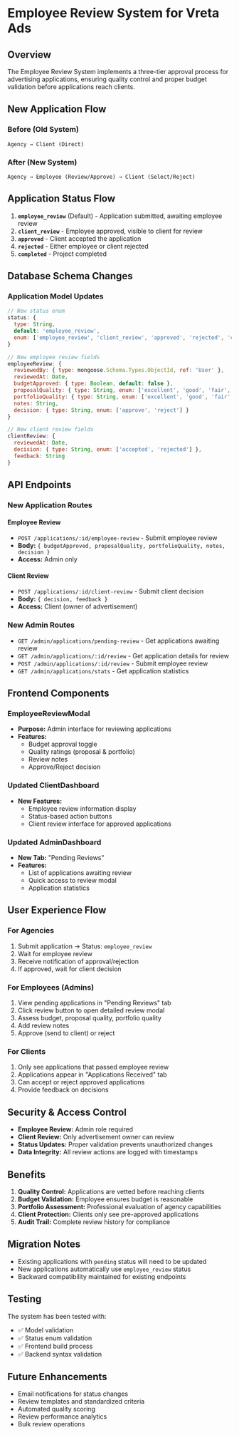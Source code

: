 # Employee Review System for Vreta Ads

## Overview

The Employee Review System implements a three-tier approval process for advertising applications, ensuring quality control and proper budget validation before applications reach clients.

## New Application Flow

### Before (Old System)
```
Agency → Client (Direct)
```

### After (New System)
```
Agency → Employee (Review/Approve) → Client (Select/Reject)
```

## Application Status Flow

1. **`employee_review`** (Default) - Application submitted, awaiting employee review
2. **`client_review`** - Employee approved, visible to client for review
3. **`approved`** - Client accepted the application
4. **`rejected`** - Either employee or client rejected
5. **`completed`** - Project completed

## Database Schema Changes

### Application Model Updates

```javascript
// New status enum
status: {
  type: String,
  default: 'employee_review',
  enum: ['employee_review', 'client_review', 'approved', 'rejected', 'completed']
}

// New employee review fields
employeeReview: {
  reviewedBy: { type: mongoose.Schema.Types.ObjectId, ref: 'User' },
  reviewedAt: Date,
  budgetApproved: { type: Boolean, default: false },
  proposalQuality: { type: String, enum: ['excellent', 'good', 'fair', 'poor'] },
  portfolioQuality: { type: String, enum: ['excellent', 'good', 'fair', 'poor'] },
  notes: String,
  decision: { type: String, enum: ['approve', 'reject'] }
}

// New client review fields
clientReview: {
  reviewedAt: Date,
  decision: { type: String, enum: ['accepted', 'rejected'] },
  feedback: String
}
```

## API Endpoints

### New Application Routes

#### Employee Review
- `POST /applications/:id/employee-review` - Submit employee review
- **Body:** `{ budgetApproved, proposalQuality, portfolioQuality, notes, decision }`
- **Access:** Admin only

#### Client Review
- `POST /applications/:id/client-review` - Submit client decision
- **Body:** `{ decision, feedback }`
- **Access:** Client (owner of advertisement)

### New Admin Routes

- `GET /admin/applications/pending-review` - Get applications awaiting review
- `GET /admin/applications/:id/review` - Get application details for review
- `POST /admin/applications/:id/review` - Submit employee review
- `GET /admin/applications/stats` - Get application statistics

## Frontend Components

### EmployeeReviewModal
- **Purpose:** Admin interface for reviewing applications
- **Features:**
  - Budget approval toggle
  - Quality ratings (proposal & portfolio)
  - Review notes
  - Approve/Reject decision

### Updated ClientDashboard
- **New Features:**
  - Employee review information display
  - Status-based action buttons
  - Client review interface for approved applications

### Updated AdminDashboard
- **New Tab:** "Pending Reviews"
- **Features:**
  - List of applications awaiting review
  - Quick access to review modal
  - Application statistics

## User Experience Flow

### For Agencies
1. Submit application → Status: `employee_review`
2. Wait for employee review
3. Receive notification of approval/rejection
4. If approved, wait for client decision

### For Employees (Admins)
1. View pending applications in "Pending Reviews" tab
2. Click review button to open detailed review modal
3. Assess budget, proposal quality, portfolio quality
4. Add review notes
5. Approve (send to client) or reject

### For Clients
1. Only see applications that passed employee review
2. Applications appear in "Applications Received" tab
3. Can accept or reject approved applications
4. Provide feedback on decisions

## Security & Access Control

- **Employee Review:** Admin role required
- **Client Review:** Only advertisement owner can review
- **Status Updates:** Proper validation prevents unauthorized changes
- **Data Integrity:** All review actions are logged with timestamps

## Benefits

1. **Quality Control:** Applications are vetted before reaching clients
2. **Budget Validation:** Employee ensures budget is reasonable
3. **Portfolio Assessment:** Professional evaluation of agency capabilities
4. **Client Protection:** Clients only see pre-approved applications
5. **Audit Trail:** Complete review history for compliance

## Migration Notes

- Existing applications with `pending` status will need to be updated
- New applications automatically use `employee_review` status
- Backward compatibility maintained for existing endpoints

## Testing

The system has been tested with:
- ✅ Model validation
- ✅ Status enum validation
- ✅ Frontend build process
- ✅ Backend syntax validation

## Future Enhancements

- Email notifications for status changes
- Review templates and standardized criteria
- Automated quality scoring
- Review performance analytics
- Bulk review operations
